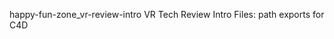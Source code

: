 happy-fun-zone_vr-review-intro
VR Tech Review Intro Files:
path exports for C4D
 
 
                                                                                               
